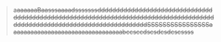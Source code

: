 > a~~aaaaaaBaasssaaaadsssssssdddddddddddddddddddddddddddddddddddddddddddddddddddddddddddddddddddddddddddddddddddddddddddddddddddddddddddddddddddddddddSSSSSSSSSSSSSSSSaaaaaaaaaaaaaaaaaaaaaaaaaaaaaaaaabccsccdscsdcsdcscssss~~